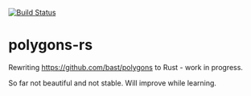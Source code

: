 
[![Build Status](https://travis-ci.org/bast/polygons-rs.svg?branch=master)](https://travis-ci.org/bast/polygons-rs/builds)


# polygons-rs

Rewriting https://github.com/bast/polygons to Rust - work in progress.

So far not beautiful and not stable. Will improve while learning.
